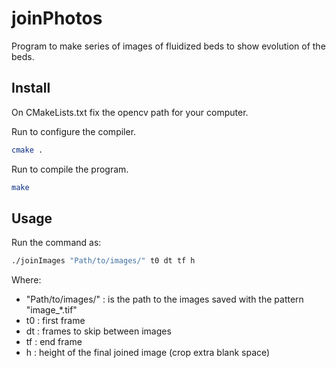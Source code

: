 # joinPhotos

Program to make series of images of fluidized beds to show evolution of the beds.

## Install

On CMakeLists.txt fix the opencv path for your computer.

Run to configure the compiler.
```bash
cmake .
```

Run to compile the program. 
```bash
make
```

## Usage

Run the command as:
```bash
./joinImages "Path/to/images/" t0 dt tf h 
```

Where:
- "Path/to/images/" : is the path to the images saved with the pattern "image_*.tif"
- t0 : first frame
- dt : frames to skip between images
- tf : end frame
- h : height of the final joined image (crop extra blank space)
